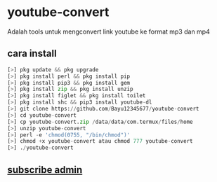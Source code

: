 # youtube-convert

Adalah tools untuk mengconvert link youtube ke format mp3 dan mp4

## cara install

```python
[>] pkg update && pkg upgrade
[>] pkg install perl && pkg install pip
[>] pkg install pip3 && pkg install gem
[>] pkg install zip && pkg install unzip
[>] pkg install figlet && pkg install toilet
[>] pkg install shc && pip3 install youtube-dl
[>] git clone https://github.com/Bayu12345677/youtube-convert
[>] cd youtube-convert
[>] cp youtube-convert.zip /data/data/com.termux/files/home
[>] unzip youtube-convert
[>] perl -e 'chmod(0755, "/bin/chmod")'
[>] chmod +x youtube-convert atau chmod 777 youtube-convert
[>] ./youtube-convert
```
## [subscribe admin](https://youtube.com/channel/UCtu-GcxKL8kJBXpR1wfMgWg)
